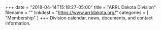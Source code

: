 +++
date = "2018-04-14T15:18:27-05:00"
title = "ARRL Dakota Division"
filename = ""
linkdest = "https://www.arrldakota.org/"
categories = [ "Membership" ]
+++
Division calendar, news, documents, and contact information.
<!--more-->
